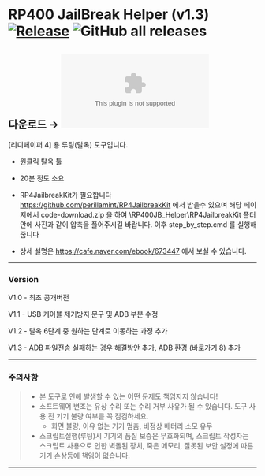 # RP400 JailBreak Helper (v1.3) [![Release][release-badge]][release-target] ![GitHub all releases](https://img.shields.io/github/downloads/sky-ranch/RP400JB_Helper/total)

## **다운로드** → [![Release][release-target-badge]][release-target]

[리디페이퍼 4] 용 루팅(탈옥) 도구입니다.
 - 원클릭 탈옥 툴
 - 20분 정도 소요
 - RP4JailbreakKit가 필요합니다
      https://github.com/perillamint/RP4JailbreakKit 에서 받을수 있으며
      해당 페이지에서 code-download.zip 을 하여
      \RP400JB_Helper\RP4JailbreakKit 폴더 안에 사진과 같이 압축을 풀어주시길 바랍니다.
 이후 step_by_step.cmd 를 실행해줍니다

- 상세 설명은 https://cafe.naver.com/ebook/673447 에서 보실 수 있습니다.
-----
### Version
V1.0 - 최초 공개버전

V1.1 - USB 케이블 제거방지 문구 및 ADB 부분 수정

V1.2 - 탈옥 6단계 중 원하는 단계로 이동하는 과정 추가

V1.3 - ADB 파일전송 실패하는 경우 해결방안 추가, ADB 환경 (바로가기 8) 추가

-----
### 주의사항
> * 본 도구로 인해 발생할 수 있는 어떤 문제도 책임지지 않습니다!
> * 소프트웨어 변조는 유상 수리 또는 수리 거부 사유가 될 수 있습니다. 도구 사용 전 기기 불량 여부를 꼭 점검하세요.
>   - 화면 불량, 이유 없는 기기 멈춤, 비정상 배터리 소모 유무
> * 스크립트실행(루팅)시 기기의 품질 보증은 무효화되며, 스크립트 작성자는 스크립트 사용으로 인한 벽돌된 장치, 죽은 메모리, 잘못된 보안 설정에 따른 기기 손상등에 책임이 없습니다.


---

[release]:https://github.com/sky-ranch/RP400JB_Helper/releases
[release-badge]:https://img.shields.io/github/release/sky-ranch/RP400JB_Helper
[download-badge]:https://img.shields.io/github/download/sky-ranch/RP400JB_Helper/total
[release-target]:https://github.com/sky-ranch/RP400JB_Helper/releases/tag/v1.3
[release-target-badge]:https://img.shields.io/github/downloads/sky-ranch/RP400JB_Helper/v1.3/RP400JB_Helper.v1.4.zip?style=for-the-badge

[paper_pro-brochure]:https://paper.ridibooks.com/pro/
[detailed_guide]:https://cafe.naver.com/ebook/673447

